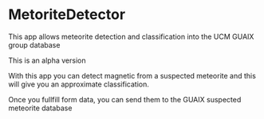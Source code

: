 # MetoriteDetector
This app allows meteorite detection and classification into the UCM GUAIX group database

This is an alpha version

With this app you can detect magnetic from a suspected meteorite and this will give you an approximate classification.

Once you fullfill form data, you can send them to the GUAIX suspected meteorite database
